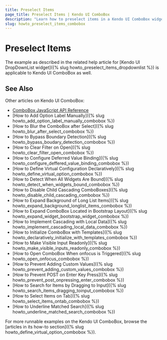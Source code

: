 ```yaml
---
title: Preselect Items
page_title: Preselect Items | Kendo UI ComboBox
description: "Learn how to preselect items in a Kendo UI ComboBox widget."
slug: howto_preselect_items_combobox
---
```


# Preselect Items

The example as described in the related help article for [Kendo UI DropDownList widget]({% slug howto_preselect_items_dropdownlist %}) is applicable to Kendo UI ComboBox as well.


## See Also

Other articles on Kendo UI ComboBox:

* [ComboBox JavaScript API Reference](/api/javascript/ui/combobox)
* [How to Add Option Label Manually]({% slug howto_add_option_label_manually_combobox %})
* [How to Blur the ComboBox after Select]({% slug howto_blur_after_select_combobox %})
* [How to Bypass Boundary Detection]({% slug howto_bypass_boudary_detection_combobox %})
* [How to Clear Filter on Open]({% slug howto_clear_filter_open_combobox %})
* [How to Configure Deferred Value Binding]({% slug howto_configure_deffered_value_binding_combobox %})
* [How to Define Virtual Configuration Declaratively]({% slug howto_define_virtual_option_combobox %})
* [How to Detect When All Widgets Are Bound]({% slug howto_detect_when_widgets_bound_combobox %})
* [How to Disable Child Cascading ComboBoxes]({% slug howto_disable_child_cascading_combobox %})
* [How to Expand Background of Long List Items]({% slug howto_expand_background_longlist_items_combobox %})
* [How to Expand ComboBox Located in Bootstrap Layout]({% slug howto_expand_widget_bootstrap_widget_combobox %})
* [How to Implement Cascading with Local Data]({% slug howto_implement_cascading_local_data_combobox %})
* [How to Initialize ComboBox with Templates]({% slug howto_declaratively_initialize_with_templates_combobox %})
* [How to Make Visible Input Readonly]({% slug howto_make_visible_inputs_readonly_combobox %})
* [How to Open ComboBox When onfocus is Triggered]({% slug howto_open_onfocus_combobox %})
* [How to Prevent Adding Custom Values]({% slug howto_prevent_adding_custom_values_combobox %})
* [How to Prevent POST on Enter Key Press]({% slug howto_prevent_post_onpressing_enter_combobox %})
* [How to Search for Items by Dragging to Input]({% slug howto_search_items_dragging_toinput_combobox %})
* [How to Select Items on Tab]({% slug howto_select_items_ontab_combobox %})
* [How to Underline Matched Search]({% slug howto_underline_matched_search_combobox %})

For more runnable examples on the Kendo UI ComboBox, browse the [articles in its how-to section]({% slug howto_define_virtual_option_combobox %}).
